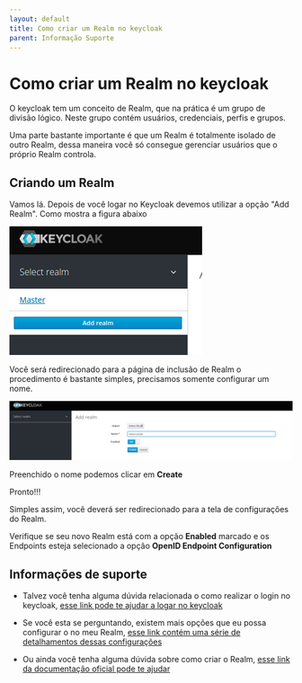 ```yaml
---
layout: default
title: Como criar um Realm no keycloak 
parent: Informação Suporte
---
```

# Como criar um Realm no keycloak

O keycloak tem um conceito de Realm, que na prática é um grupo de divisão lógico. Neste grupo 
contém usuários, credenciais, perfis e grupos.

Uma parte bastante importante é que um Realm é totalmente isolado de outro Realm, dessa maneira
você só consegue gerenciar usuários que o próprio Realm controla.

## Criando um Realm


Vamos lá. Depois de você logar no Keycloak devemos utilizar a opção "Add Realm". Como mostra a figura abaixo

![add realm](../images/keycloak/add-realm.png "criação do realm")


Você será redirecionado para a página de inclusão de Realm o procedimento é bastante simples, precisamos
somente configurar um nome.

![realm name](../images/keycloak/realm-name.png "configurar nome do realm")

Preenchido o nome podemos clicar em **Create**

Pronto!!!

Simples assim, você deverá ser redirecionado para a tela de configurações do Realm.

Verifique se seu novo Realm está com a opção **Enabled** marcado e os Endpoints esteja selecionado
a opção **OpenID Endpoint Configuration**

## Informações de suporte

* Talvez você tenha alguma dúvida relacionada o como realizar o login no keycloak, [esse link pode te ajudar a logar no keycloak](keycloak-login.md)

* Se você esta se perguntando, existem mais opções que eu possa configurar o no meu Realm, [esse link contém uma série de detalhamentos dessas configurações](https://www.keycloak.org/docs/latest/server_admin/#admin-console)

* Ou ainda você tenha alguma dúvida sobre como criar o Realm, [esse link da documentação oficial pode te ajudar](https://www.keycloak.org/docs/latest/server_admin/#_create-realm) 